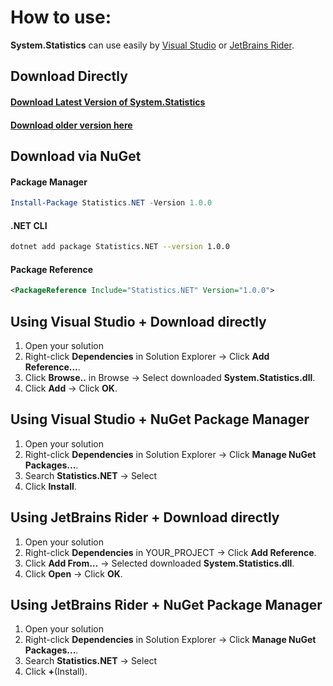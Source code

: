 # How to use: 

__System.Statistics__ can use easily by [Visual Studio](https://visualstudio.microsoft.com/) or [JetBrains Rider](https://www.jetbrains.com/rider/).

## Download Directly
#### [Download Latest Version of __System.Statistics__](https://github.com/shcho4271/System.Statistics/releases/tag/1.0)
#### [Download older version here](https://github.com/shcho4271/System.Statistics/releases)

## Download via NuGet

#### Package Manager
```powershell
Install-Package Statistics.NET -Version 1.0.0
```

#### .NET CLI
```bash
dotnet add package Statistics.NET --version 1.0.0
```

#### Package Reference
```xml
<PackageReference Include="Statistics.NET" Version="1.0.0">
```

## Using Visual Studio + Download directly
1. Open your solution
2. Right-click __Dependencies__ in Solution Explorer → Click __Add Reference...__.
3. Click __Browse..__ in Browse → Select downloaded __System.Statistics.dll__.
4. Click __Add__ → Click __OK__.

## Using Visual Studio + NuGet Package Manager
1. Open your solution
2. Right-click __Dependencies__ in Solution Explorer → Click __Manage NuGet Packages...__.
3. Search __Statistics.NET__ → Select
4. Click __Install__.

## Using JetBrains Rider + Download directly
1. Open your solution
2. Right-click __Dependencies__ in YOUR_PROJECT → Click __Add Reference__.
3. Click __Add From...__ → Selected downloaded __System.Statistics.dll__.
4. Click __Open__ → Click __OK__.

## Using JetBrains Rider + NuGet Package Manager
1. Open your solution
2. Right-click __Dependencies__ in Solution Explorer → Click __Manage NuGet Packages...__.
3. Search __Statistics.NET__ → Select
4. Click __+__(Install).
